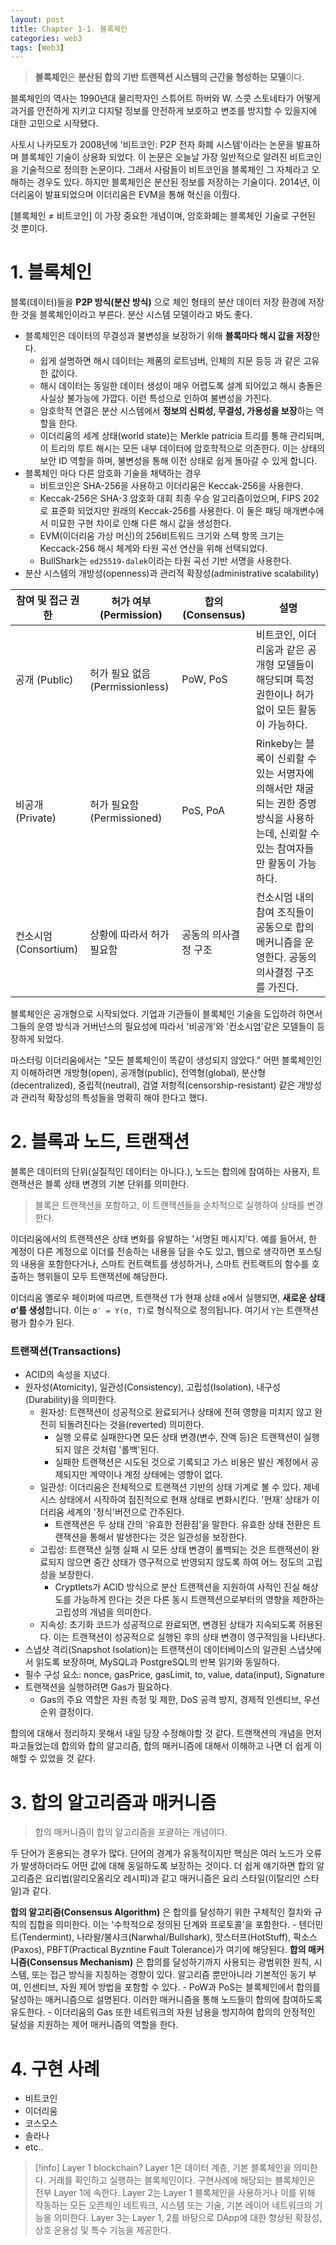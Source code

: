 ```yaml
---
layout: post
title: Chapter 1-1. 블록체인
categories: web3
tags: [Web3]
---
```



> **블록체인**은 **분산된 합의 기반 트랜잭션 시스템의 근간을 형성하는 모델**이다.

블록체인의 역사는 1990년대 물리학자인 스튜어트 하버와 W. 스콧 스토네타가 어떻게 과거를 안전하게 지키고 디지털 정보를 안전하게 보호하고 변조를 방지할 수 있을지에 대한 고민으로 시작됐다.

사토시 나카모토가 2008년에 '비트코인: P2P 전자 화폐 시스템'이라는 논문을 발표하며 블록체인 기술이 상용화 되었다. 이 논문은 오늘날 가장 일반적으로 알려진 비트코인을 기술적으로 정의한 논문이다. 그래서 사람들이 비트코인을 블록체인 그 자체라고 오해하는 경우도 있다. 하지만 블록체인은 분산된 정보를 저장하는 기술이다. 2014년, 이더리움이 발표되었으며 이더리움은 EVM을 통해 혁신을 이뤘다.

[블록체인 ≠ 비트코인] 이 가장 중요한 개념이며, 암호화폐는 블록체인 기술로 구현된 것 뿐이다.

# 1. 블록체인

블록(데이터)들을 **P2P 방식(분산 방식)** 으로 체인 형태의 분산 데이터 저장 환경에 저장한 것을 블록체인이라고 부른다. 분산 시스템 모델이라고 봐도 좋다.

- 블록체인은 데이터의 무결성과 불변성을 보장하기 위해 **블록마다 해시 값을 저장**한다.
  - 쉽게 설명하면 해시 데이터는 제품의 로트넘버, 인체의 지문 등등 과 같은 고유한 값이다.
  - 해시 데이터는 동일한 데이터 생성이 매우 어렵도록 설계 되어있고 해시 충돌은 사실상 불가능에 가깝다. 이런 특성으로 인하여 불변성을 가진다.
  - 암호학적 연결은 분산 시스템에서 **정보의 신뢰성, 무결성, 가용성을 보장**하는 역할을 한다.
  - 이더리움의 세계 상태(world state)는 Merkle patricia 트리를 통해 관리되며, 이 트리의 루트 해시는 모든 내부 데이터에 암호학적으로 의존한다. 이는 상태의 보안 ID 역할을 하며, 불변성을 통해 이전 상태로 쉽게 돌아갈 수 있게 합니다.
- 블록체인 마다 다른 암호화 기술을 채택하는 경우
  - 비트코인은 SHA-256을 사용하고 이더리움은 Keccak-256을 사용한다.
  - Keccak-256은 SHA-3 암호화 대회 최종 우승 알고리즘이었으며, FIPS 202로 표준화 되었지만 원래의 Keccak-256를 사용한다. 이 둘은 패딩 매개변수에서 미묘한 구현 차이로 인해 다른 해시 값을 생성한다.
  - EVM(이더리움 가상 머신)의 256비트워드 크기와 스택 항목 크기는 Keccack-256 해시 체계와 타원 곡선 연산을 위해 선택되었다.
  - BullShark는 `ed25519-dalek`이라는 타원 곡선 기반 서명을 사용한다.
- 분산 시스템의 개방성(openness)과 관리적 확장성(administrative scalability)

| 참여 및 접근 권한     | 허가 여부(Permission)          | 합의(Consensus)      | 설명                                                                                                                               |
| --------------------- | ------------------------------ | -------------------- | ---------------------------------------------------------------------------------------------------------------------------------- |
| 공개 (Public)         | 허가 필요 없음(Permissionless) | PoW, PoS             | 비트코인, 이더리움과 같은 공개형 모델들이 해당되며 특정 권한이나 허가 없이 모든 활동이 가능하다.                                   |
| 비공개 (Private)      | 허가 필요함(Permissioned)      | PoS, PoA             | Rinkeby는 블록이 신뢰할 수 있는 서명자에 의해서만 채굴되는 권한 증명 방식을 사용하는데, 신뢰할 수 있는 참여자들만 활동이 가능하다. |
| 컨소시엄 (Consortium) | 상황에 따라서 허가 필요함      | 공동의 의사결정 구조 | 컨소시엄 내의 참여 조직들이 공동으로 합의 메커니즘을 운영한다. 공동의 의사결정 구조를 가진다.                                      |

블록체인은 공개형으로 시작되었다. 기업과 기관들이 블록체인 기술을 도입하려 하면서 그들의 운영 방식과 거버넌스의 필요성에 따라서 '비공개'와 '컨소시엄'같은 모델들이 등장하게 되었다.

마스터링 이더리움에서는 "모든 블록체인이 똑같이 생성되지 않았다." 어떤 블록체인인지 이해하려면 개방형(open), 공개형(public), 전역형(global), 분산형(decentralized), 중립적(neutral), 검열 저항적(censorship-resistant) 같은 개방성과 관리적 확장성의 특성들을 명확히 해야 한다고 했다.

# 2. 블록과 노드, 트랜잭션

블록은 데이터의 단위(실질적인 데이터는 아니다.), 노드는 합의에 참여하는 사용자, 트랜잭션은 블록 상태 변경의 기본 단위를 의미한다.

> 블록은 트랜잭션을 포함하고, 이 트랜잭션들을 순차적으로 실행하여 상태를 변경한다.

이더리움에서의 트랜잭션은 상태 변화를 유발하는 '서명된 메시지'다. 예를 들어서, 한 계정이 다른 계정으로 이더를 전송하는 내용을 담을 수도 있고, 웹으로 생각하면 포스팅의 내용을 포함한다거나, 스마트 컨트랙트를 생성하거나, 스마트 컨트랙트의 함수를 호출하는 행위들이 모두 트랜잭션에 해당한다.

이더리움 옐로우 페이퍼에 따르면, 트랜잭션 `T`가 현재 상태 `σ`에서 실행되면, **새로운 상태 σ′를 생성**합니다. 이는 `σ′ = Υ(σ, T)`로 형식적으로 정의됩니다. 여기서 `Υ`는 트랜잭션 평가 함수가 된다.

### 트랜잭션(Transactions)

- ACID의 속성을 지녔다.
- 원자성(Atomicity), 일관성(Consistency), 고립성(Isolation), 내구성(Durability)을 의미한다.
  - 원자성: 트랜잭션이 성공적으로 완료되거나 상태에 전혀 영향을 미치지 않고 완전히 되돌려진다는 것을(reverted) 의미한다.
    - 실행 오류로 실패한다면 모든 상태 변경(변수, 잔액 등)은 트랜잭션이 실행되지 않은 것처럼 '롤백'된다.
    - 실패한 트랜잭션은 시도된 것으로 기록되고 가스 비용은 발신 계정에서 공제되지만 계약이나 계정 상태에는 영향이 없다.
  - 일관성: 이더리움은 전체적으로 트랜잭션 기반의 상태 기계로 볼 수 있다. 제네시스 상태에서 시작하여 점진적으로 현재 상태로 변화시킨다. '현재' 상태가 이더리움 세계의 '정식'버전으로 간주된다.
    - 트랜잭션은 두 상태 간의 '유효한 전환점'을 말한다. 유효한 상태 전환은 트랜잭션을 통해서 발생한다는 것은 일관성을 보장한다.
  - 고립성: 트랜잭션 실행 실패 시 모든 상태 변경이 롤백되는 것은 트랜잭션이 완료되지 않으면 중간 상태가 영구적으로 반영되지 않도록 하여 어느 정도의 고립성을 보장한다.
    - Cryptlets가 ACID 방식으로 분산 트랜잭션을 지원하여 사적인 진실 해상도를 가능하게 한다는 것은 다른 동시 트랜잭션으로부터의 영향을 제한하는 고립성의 개념을 의미한다.
  - 지속성: 초기화 코드가 성공적으로 완료되면, 변경된 상태가 지속되도록 허용된다. 이는 트랜잭션이 성공적으로 실행된 후의 상태 변경이 영구적임을 나타낸다.
- 스냅샷 격리(Snapshot Isolation)는 트랜잭션이 데이터베이스의 일관된 스냅샷에서 읽도록 보장하며, MySQL과 PostgreSQL의 반복 읽기와 동일하다.
- 필수 구성 요소: nonce, gasPrice, gasLimit, to, value, data(input), Signature
- 트랜잭션을 실행하려면 Gas가 필요하다.
  - Gas의 주요 역할은 자원 측정 및 제한, DoS 공격 방지, 경제적 인센티브, 우선순위 결정이다.

합의에 대해서 정리하지 못해서 내일 당장 수정해야할 것 같다. 트랜잭션의 개념을 먼저 파고들었는데 합의와 합의 알고리즘, 합의 매커니즘에 대해서 이해하고 나면 더 쉽게 이해할 수 있었을 것 같다.

# 3. 합의 알고리즘과 매커니즘

> 합의 매커니즘이 합의 알고리즘을 포괄하는 개념이다.

두 단어가 혼용되는 경우가 많다. 단어의 경계가 유동적이지만 핵심은 여러 노드가 오류가 발생하더라도 어떤 값에 대해 동일하도록 보장하는 것이다. 더 쉽게 얘기하면 합의 알고리즘은 요리법(알리오올리오 레시피)과 같고 매커니즘은 요리 스타일(이탈리안 스타일)과 같다.

**합의 알고리즘(Consensus Algorithm)** 은 합의를 달성하기 위한 구체적인 절차와 규칙의 집합을 의미한다. 이는 '수학적으로 정의된 단계와 프로토콜'을 포함한다.
	- 텐더민트(Tendermint), 나라왈/불샤크(Narwhal/Bullshark), 핫스터프(HotStuff), 팍소스(Paxos), PBFT(Practical Byzntine Fault Tolerance)가 여기에 해당된다.
**합의 매커니즘(Consensus Mechanism)** 은 합의를 달성하기까지 사용되는 광범위한 원칙, 시스템, 또는 접근 방식을 지칭하는 경향이 있다. 알고리즘 뿐만아니라 기본적인 동기 부여, 인센티브, 자원 제어 방법을 포함할 수 있다.
	- PoW과 PoS는 블록체인에서 합의를 달성하는 매커니즘으로 설명된다. 이러한 매커니즘을 통해 노드들이 합의에 참여하도록 유도한다.
	- 이더리움의 Gas 또한 네트워크의 자원 남용을 방지하여 합의의 안정적인 달성을 지원하는 제어 매커니즘의 역할을 한다.

# 4. 구현 사례

- 비트코인
- 이더리움
- 코스모스
- 솔라나
- etc..

> [!info] Layer 1 blockchain?
> Layer 1은 데이터 계층, 기본 블록체인을 의미한다. 거래를 확인하고 실행하는 블록체인이다. 구현사례에 해당되는 블록체인은 전부 Layer 1에 속한다.
> Layer 2는 Layer 1 블록체인을 사용하거나 이를 위해 작동하는 모든 오픈체인 네트워크, 시스템 또는 기술, 기본 레이어 네트워크의 기능을 의미한다.
> Layer 3는 Layer 1, 2를 바탕으로 DApp에 대한 향상된 확장성, 상호 운용성 및 특수 기능을 제공한다.
